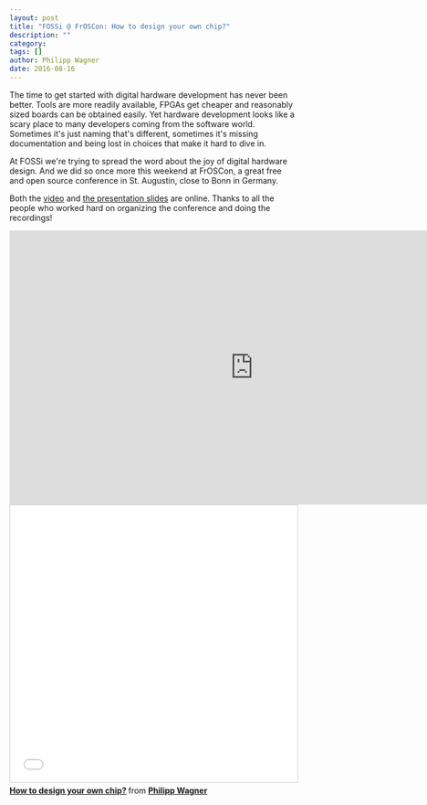 ```yaml
---
layout: post
title: "FOSSi @ FrOSCon: How to design your own chip?"
description: ""
category:
tags: []
author: Philipp Wagner
date: 2016-08-16
---
```


The time to get started with digital hardware development has never been better. Tools are more readily available, FPGAs get cheaper and reasonably sized boards can be obtained easily. Yet hardware development looks like a scary place to many developers coming from the software world. Sometimes it's just naming that's different, sometimes it's missing documentation and being lost in choices that make it hard to dive in.

At FOSSi we're trying to spread the word about the joy of digital hardware design. And we did so once more this weekend at FrOSCon, a great free and open source conference in St. Augustin, close to Bonn in Germany.

Both the <a href="https://media.ccc.de/v/froscon2016-1817-how_to_design_your_own_chip">video</a> and <a href="//www.slideshare.net/PhilippWagner7/how-to-design-your-own-chip">the presentation slides</a> are online.
Thanks to all the people who worked hard on organizing the conference and doing the recordings!

<iframe width="853" height="480" src="https://media.ccc.de/v/froscon2016-1817-how_to_design_your_own_chip/oembed" frameborder="0" allowfullscreen></iframe>

<iframe src="//www.slideshare.net/slideshow/embed_code/key/ktRdmdrjRt58QL" width="595" height="485" frameborder="0" marginwidth="0" marginheight="0" scrolling="no" style="border:1px solid #CCC; border-width:1px; margin-bottom:5px; max-width: 100%;" allowfullscreen> </iframe> <div style="margin-bottom:5px"> <strong> <a href="//www.slideshare.net/PhilippWagner7/how-to-design-your-own-chip" title="How to design your own chip?" target="_blank">How to design your own chip?</a> </strong> from <strong><a target="_blank" href="//www.slideshare.net/PhilippWagner7">Philipp Wagner</a></strong> </div>
